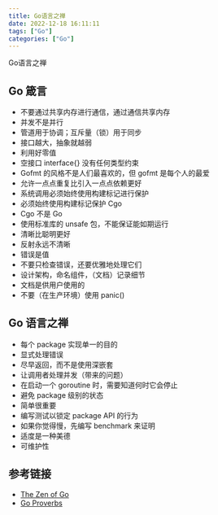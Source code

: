 ```yaml
---
title: Go语言之禅
date: 2022-12-18 16:11:11
tags: ["Go"]
categories: ["Go"]
---
```


Go语言之禅

<!-- more -->

## Go 箴言
* 不要通过共享内存进行通信，通过通信共享内存
* 并发不是并行
* 管道用于协调；互斥量（锁）用于同步
* 接口越大，抽象就越弱
* 利用好零值
* 空接口 interface{} 没有任何类型约束
* Gofmt 的风格不是人们最喜欢的，但 gofmt 是每个人的最爱
* 允许一点点重复比引入一点点依赖更好
* 系统调用必须始终使用构建标记进行保护
* 必须始终使用构建标记保护 Cgo
* Cgo 不是 Go
* 使用标准库的 unsafe 包，不能保证能如期运行
* 清晰比聪明更好
* 反射永远不清晰
* 错误是值
* 不要只检查错误，还要优雅地处理它们
* 设计架构，命名组件，（文档）记录细节
* 文档是供用户使用的
* 不要（在生产环境）使用 panic()

## Go 语言之禅
* 每个 package 实现单一的目的
* 显式处理错误
* 尽早返回，而不是使用深嵌套
* 让调用者处理并发（带来的问题）
* 在启动一个 goroutine 时，需要知道何时它会停止
* 避免 package 级别的状态
* 简单很重要
* 编写测试以锁定 package API 的行为
* 如果你觉得慢，先编写 benchmark 来证明
* 适度是一种美德
* 可维护性

## 参考链接
* [The Zen of Go](https://the-zen-of-go.netlify.com/)
* [Go Proverbs](https://go-proverbs.github.io/)